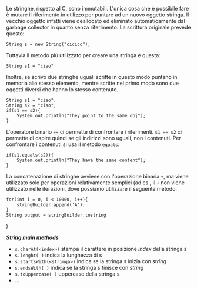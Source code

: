 Le stringhe, rispetto al C, sono immutabili. L'unica cosa che è possibile fare è mutare il riferimento in utilizzo per puntare ad un nuovo oggetto stringa. Il vecchio oggetto infatti viene deallocato ed eliminato automaticamente dal garbage collector in quanto senza riferimento.
La scrittura originale prevede questo:
```
String s = new String("cicico");
```
Tuttavia il metodo più utilizzato per creare una stringa è questa:
```
String s1 = "ciao"
```
Inoltre, se scrivo due stringhe uguali scritte in questo modo puntano in memoria allo stesso elemento, mentre scritte nel primo modo sono due oggetti diversi che hanno lo stesso contenuto.
```
String s1 = "ciao";
String s2 = "ciao";
if(s1 == s2){
	System.out.println("They point to the same obj");
}
```
L'operatore binario ``==`` ci permette di confrontare i riferimenti. ``s1 == s2`` ci permette di capire quindi se gli indirizzi sono uguali, non i contenuti.
Per confrontare i contenuti si usa il metodo ``equals``:
```
if(s1.equals(s2)){
	System.out.println("They have the same content");
}
```
La concatenazione di stringhe avviene con l'operazione binaria ``+``, ma viene utilizzato solo per operazioni relativamente semplici (ad es., il ``+`` non viene utilizzato nelle iterazioni, dove possiamo utilizzare il seguente metodo:
```
for(int i = 0, i < 10000, i++){
	stringBuilder.append('A');
}
String output = stringBuilder.tostring
```
)

***[String main methods](https://docs.oracle.com/en/java/javase/21/docs/api/java.base/java/lang/String.html)***
- ``s.charAt(<index>)`` stampa il carattere in posizione *index* della stringa s
- ``s.lenght( )`` indica la lunghezza di s
- ``s.startsWith(<stringa>)`` indica se la stringa s inizia con *string* 
- ``s.endsWith( )`` indica se la stringa s finisce con *string*
- ``s.toUppercase( )`` uppercase della stringa s
- ...